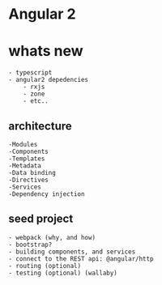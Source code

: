 


# Angular 2

# whats new
	- typescript
	- angular2 depedencies
		- rxjs
		- zone
		- etc..

## architecture
	-Modules
	-Components
	-Templates
	-Metadata
	-Data binding
	-Directives
	-Services
	-Dependency injection

## seed project
	- webpack (why, and how)
	- bootstrap?
	- building components, and services
	- connect to the REST api: @angular/http
	- routing (optional)
	- testing (optional) (wallaby)


